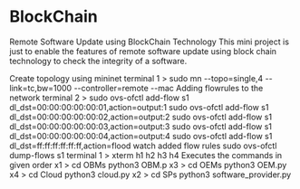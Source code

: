 # BlockChain
Remote Software Update using BlockChain Technology
This mini project is just to enable the features of remote software update using block chain technology to check the integrity of a software.

Create topology using mininet
terminal 1 > 
  sudo mn --topo=single,4 --link=tc,bw=1000 --controller=remote --mac
Adding flowrules to the network
terminal 2 >
  sudo ovs-ofctl add-flow s1 dl_dst=00:00:00:00:00:01,action=output:1
  sudo ovs-ofctl add-flow s1 dl_dst=00:00:00:00:00:02,action=output:2
  sudo ovs-ofctl add-flow s1 dl_dst=00:00:00:00:00:03,action=output:3
  sudo ovs-ofctl add-flow s1 dl_dst=00:00:00:00:00:04,action=output:4
  sudo ovs-ofctl add-flow s1 dl_dst=ff:ff:ff:ff:ff:ff,action=flood
  watch added flow rules
  sudo ovs-ofctl dump-flows s1
terminal 1 > xterm h1 h2 h3 h4
Executes the commands in given order
x1 > cd OBMs
  python3 OBM.p
x3 > cd OEMs
  python3 OEM.py
x4 > cd Cloud
  python3 cloud.py
x2 > cd SPs
  python3 software_provider.py
